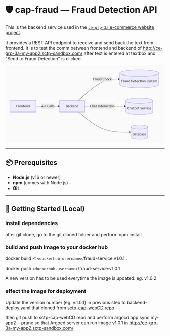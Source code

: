 # 🛡️ cap-fraud — Fraud Detection API

This is the backend service used in the [`ce-grp-3a` e-commerce website project](http://ce-grp-3a-my-app2.sctp-sandbox.com/). 

It provides a REST API endpoint to receive and send back the text from frontend. 
It is to test the comm between frontend and backend of http://ce-grp-3a-my-app2.sctp-sandbox.com/ after text is entered at textbox and "Send to Fraud Detection" is clicked

![alt text](image.png)

---

## 📦 Prerequisites

- **Node.js** (v16 or newer)
- **npm** (comes with Node.js)
- **Git**

---

## 🚀 Getting Started (Local)

### install dependencies
after git clone, go to the git cloned folder and perform
   npm install 

### build and push image to your docker hub
docker build -t `<dockerhub-username>`/fraud-service:v1.0.1 .

docker push `<dockerhub-username>`/fraud-service:v1.0.1

A new version has to be used everytime the image is updated. eg. v1.0.2

### effect the image for deployment 
Update the version number (eg. v.1.0.1) in previous step to backend-deploy.yaml that cloned from [sctp-cap-webCD repo](https://github.com/joseph03/sctp-cap-webCD)

then git push to sctp-cap-webCD repo and perform
argocd app sync my-app2  --prune
so that Argocd server can run image v1.0.1 in http://ce-grp-3a-my-app2.sctp-sandbox.com/
 
